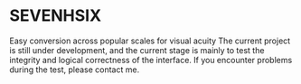 # SEVENHSIX
Easy conversion across popular scales for visual acuity The current project is still under development, and the current stage is mainly to test the integrity and logical correctness of the interface. If you encounter problems during the test, please contact me.
